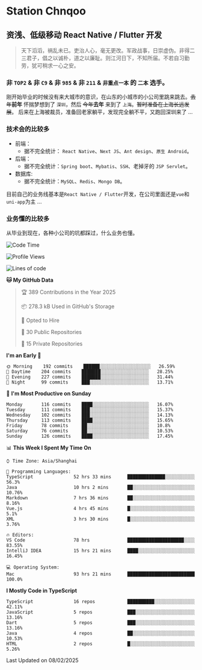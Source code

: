 # Station Chnqoo

## 资浅、低级移动 React Native / Flutter 开发

> 天下滔滔，祸乱未已。吏治人心，毫无更改。军政战事，日崇虚伪。非得二三君子，倡之以诚朴，道之以廉耻。则江河日下，不知所届。不若自习勤劳，犹可稍求一心之安。

### 非 `TOP2` & 非 `C9` & 非 `985` & 非 `211` & `非重点一本` 的 `二本` 选手。

刚开始毕业的时候没有来大城市的意识，在山东的小城市的小公司里跳来跳去。~~去年~~**前年** 怀揣梦想到了 `深圳`，然后 ~~今年~~**去年** 来到了 `上海`。~~暂时准备在上海长远发展~~。
后来在上海被裁员，准备回老家躺平，发现完全躺不平，又跑回深圳来了 ...

### 技术会的比较多

- 前端：
  - 据不完全统计： `React Native`、`Next JS`、`Ant design`、`原生 Android`。
- 后端：
  - 据不完全统计：`Spring boot`、`Mybatis`、`SSH`、老掉牙的 `JSP Servlet`。
- 数据库:
  - 据不完全统计：`MySQL`、`Redis`、`Mongo DB`。

目前自己的业务线基本是`React Native / Flutter`开发，在公司里面还是`vue`和`uni-app`为主 ...

### 业务懂的比较多

从毕业到现在，各种小公司的坑都踩过，什么业务也懂。

<!--START_SECTION:waka-->
![Code Time](http://img.shields.io/badge/Code%20Time-7%2C496%20hrs%2020%20mins-blue)

![Profile Views](http://img.shields.io/badge/Profile%20Views-0-blue)

![Lines of code](https://img.shields.io/badge/From%20Hello%20World%20I%27ve%20Written-442%20Thousand%20lines%20of%20code-blue)

**🐱 My GitHub Data** 

> 🏆 389 Contributions in the Year 2025
 > 
> 📦 278.3 kB Used in GitHub's Storage 
 > 
> 💼 Opted to Hire
 > 
> 📜 30 Public Repositories 
 > 
> 🔑 15 Private Repositories  
 > 
**I'm an Early 🐤** 

```text
🌞 Morning    192 commits    ██████░░░░░░░░░░░░░░░░░░░   26.59% 
🌆 Daytime    204 commits    ███████░░░░░░░░░░░░░░░░░░   28.25% 
🌃 Evening    227 commits    ███████░░░░░░░░░░░░░░░░░░   31.44% 
🌙 Night      99 commits     ███░░░░░░░░░░░░░░░░░░░░░░   13.71%

```
📅 **I'm Most Productive on Sunday** 

```text
Monday       116 commits    ████░░░░░░░░░░░░░░░░░░░░░   16.07% 
Tuesday      111 commits    ███░░░░░░░░░░░░░░░░░░░░░░   15.37% 
Wednesday    102 commits    ███░░░░░░░░░░░░░░░░░░░░░░   14.13% 
Thursday     113 commits    ████░░░░░░░░░░░░░░░░░░░░░   15.65% 
Friday       78 commits     ██░░░░░░░░░░░░░░░░░░░░░░░   10.8% 
Saturday     76 commits     ██░░░░░░░░░░░░░░░░░░░░░░░   10.53% 
Sunday       126 commits    ████░░░░░░░░░░░░░░░░░░░░░   17.45%

```


📊 **This Week I Spent My Time On** 

```text
⌚︎ Time Zone: Asia/Shanghai

💬 Programming Languages: 
TypeScript               52 hrs 33 mins      ██████████████░░░░░░░░░░░   56.3% 
Java                     10 hrs 2 mins       ██░░░░░░░░░░░░░░░░░░░░░░░   10.76% 
Markdown                 7 hrs 36 mins       ██░░░░░░░░░░░░░░░░░░░░░░░   8.16% 
Vue.js                   4 hrs 45 mins       █░░░░░░░░░░░░░░░░░░░░░░░░   5.1% 
XML                      3 hrs 30 mins       █░░░░░░░░░░░░░░░░░░░░░░░░   3.76%

🔥 Editors: 
VS Code                  78 hrs              █████████████████████░░░░   83.55% 
IntelliJ IDEA            15 hrs 21 mins      ████░░░░░░░░░░░░░░░░░░░░░   16.45%

💻 Operating System: 
Mac                      93 hrs 21 mins      █████████████████████████   100.0%

```

**I Mostly Code in TypeScript** 

```text
TypeScript               16 repos            ██████████░░░░░░░░░░░░░░░   42.11% 
JavaScript               5 repos             ███░░░░░░░░░░░░░░░░░░░░░░   13.16% 
Dart                     5 repos             ███░░░░░░░░░░░░░░░░░░░░░░   13.16% 
Java                     4 repos             ██░░░░░░░░░░░░░░░░░░░░░░░   10.53% 
HTML                     2 repos             █░░░░░░░░░░░░░░░░░░░░░░░░   5.26%

```



 Last Updated on 08/02/2025
<!--END_SECTION:waka-->

<!---
ChenqiaoStation/ChenqiaoStation is a ✨ special ✨ repository because its `README.md` (this file) appears on your GitHub profile.
You can click the Preview link to take a look at your changes.
--->
